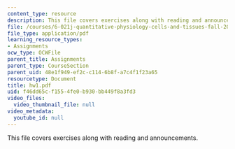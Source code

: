 ```yaml
---
content_type: resource
description: This file covers exercises along with reading and announcements.
file: /courses/6-021j-quantitative-physiology-cells-and-tissues-fall-2004/f46dd65cf1554fe0b930bb449f8a3fd3_hw1.pdf
file_type: application/pdf
learning_resource_types:
- Assignments
ocw_type: OCWFile
parent_title: Assignments
parent_type: CourseSection
parent_uid: 48e1f949-ef2c-c114-6b8f-a7c4f1f23a65
resourcetype: Document
title: hw1.pdf
uid: f46dd65c-f155-4fe0-b930-bb449f8a3fd3
video_files:
  video_thumbnail_file: null
video_metadata:
  youtube_id: null
---
```

This file covers exercises along with reading and announcements.

